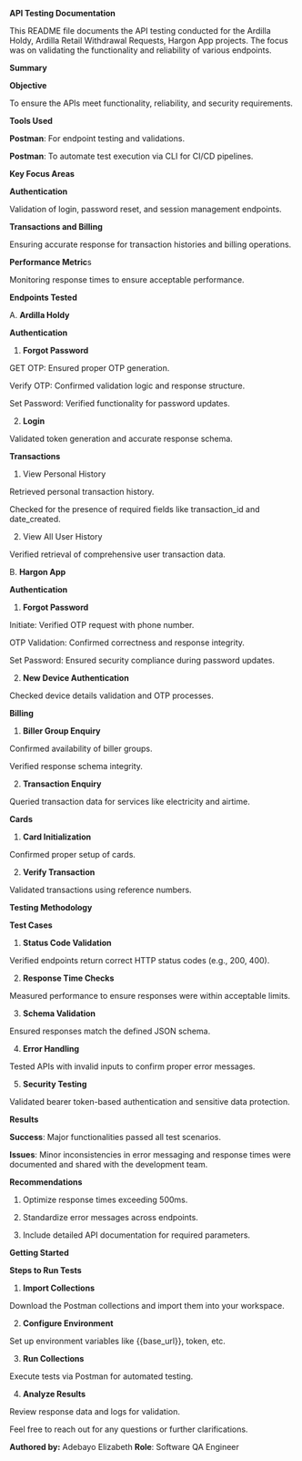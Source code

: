 
**API Testing Documentation**

This README file documents the API testing conducted for the Ardilla Holdy, Ardilla Retail Withdrawal Requests, Hargon App projects. The focus was on validating the functionality and reliability of various endpoints.

**Summary**

**Objective**

To ensure the APIs meet functionality, reliability, and security requirements.

**Tools Used**

**Postman**: For endpoint testing and validations.

**Postman**: To automate test execution via CLI for CI/CD pipelines.


**Key Focus Areas**

**Authentication**

Validation of login, password reset, and session management endpoints.

**Transactions and Billing**

Ensuring accurate response for transaction histories and billing operations.

**Performance Metric**s

Monitoring response times to ensure acceptable performance.


**Endpoints Tested**

A. **Ardilla Holdy**

**Authentication**

1. **Forgot Password**

GET OTP: Ensured proper OTP generation.

Verify OTP: Confirmed validation logic and response structure.

Set Password: Verified functionality for password updates.

2. **Login**

Validated token generation and accurate response schema.

**Transactions**

1. View Personal History

Retrieved personal transaction history.

Checked for the presence of required fields like transaction_id and date_created.

2. View All User History

Verified retrieval of comprehensive user transaction data.


B. **Hargon App**

**Authentication**

1. **Forgot Password**

Initiate: Verified OTP request with phone number.

OTP Validation: Confirmed correctness and response integrity.

Set Password: Ensured security compliance during password updates.

2. **New Device Authentication**

Checked device details validation and OTP processes.

**Billing**

1. **Biller Group Enquiry**

Confirmed availability of biller groups.

Verified response schema integrity.

2. **Transaction Enquiry**

Queried transaction data for services like electricity and airtime.

**Cards**

1. **Card Initialization**

Confirmed proper setup of cards.

2. **Verify Transaction**

Validated transactions using reference numbers.


**Testing Methodology**

**Test Cases**

1. **Status Code Validation**

Verified endpoints return correct HTTP status codes (e.g., 200, 400).

2. **Response Time Checks**

Measured performance to ensure responses were within acceptable limits.

3. **Schema Validation**

Ensured responses match the defined JSON schema.

4. **Error Handling**

Tested APIs with invalid inputs to confirm proper error messages.

5. **Security Testing**

Validated bearer token-based authentication and sensitive data protection.


**Results**

**Success**: Major functionalities passed all test scenarios.

**Issues**: Minor inconsistencies in error messaging and response times were documented and shared with the development team.


**Recommendations**

1. Optimize response times exceeding 500ms.

2. Standardize error messages across endpoints.

3. Include detailed API documentation for required parameters.


**Getting Started**

**Steps to Run Tests**

1. **Import Collections**

Download the Postman collections and import them into your workspace.

2. **Configure Environment**

Set up environment variables like {{base_url}}, token, etc.

3. **Run Collections**

Execute tests via Postman for automated testing.

4. **Analyze Results**

Review response data and logs for validation.


Feel free to reach out for any questions or further clarifications.

**Authored by:** Adebayo Elizabeth
**Role**: Software QA Engineer

